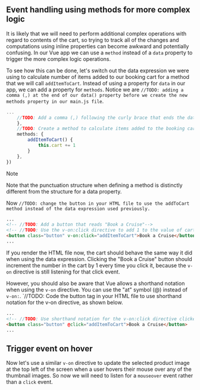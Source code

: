 ## Event handling using methods for more complex logic

It is likely that we will need to perform additional complex operations with regard to contents of the cart, so trying to track all of the changes and computations using inline properties can become awkward and potentially confusing. In our Vue app we can use a `method` instead of a `data` property to trigger the more complex logic operations.

To see how this can be done, let's switch out the data expression we were using to calculate number of items added to our booking cart for a method that we will call `addItemToCart`. Instead of using a property for `data` in our app, we can add a property for `methods`. Notice we are `//TODO: adding a comma (,) at the end of our data() property before we create the new methods property in our main.js file`.

```javascript
...
    //TODO: Add a comma (,) following the curly brace that ends the data property
    },
    //TODO: Create a method to calculate items added to the booking cart
    methods: {
        addItemToCart() {
            this.cart += 1
        }
    },
})
```

>[!NOTE]
>Note that the punctuation structure when defining a method is distinctly different from the structure for a data property.

Now `//TODO: change the button in your HTML file to use the addToCart method instead of the data expression used previously.`

```html
...
<!-- //TODO: Add a button that reads "Book a Cruise"-->
<!-- //TODO: Use the v-on:click directive to add 1 to the value of cart each time the button is clicked-->
<button class="button" v-on:click="addItemToCart">Book a Cruise</button>
...
```

If you render the HTML file now, the cart should behave the same way it did when using the data expression. Clicking the "Book a Cruise" button should increment the number in the cart by 1 every time you click it, because the `v-on` directive is still listening for that click event.

However, you should also be aware that Vue allows a shorthand notation when using the `v-on` directive. You can use the "at" symbol (@) instead of `v-on:`. `//TODO: Code the button tag in your HTML file to use shorthand notation for the v-on directive, as shown below.

```html
...
<!-- //TODO: Use shorthand notation for the v-on:click directive clicked-->
<button class="button" @click="addItemToCart">Book a Cruise</button>
...
```
## Trigger event on hover

Now let's use a similar `v-on` directive to update the selected product image at the top left of the screen when a user hovers their mouse over any of the thumbnail images. So now we will need to listen for a `mouseover` event rather than a `click` event.
